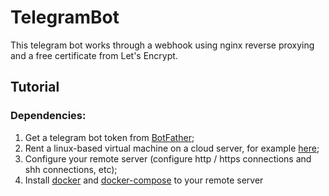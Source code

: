 # TelegramBot

This telegram bot works through a webhook using nginx reverse proxying and a free certificate from Let's Encrypt.

## Tutorial
### Dependencies:
1. Get a telegram bot token from [BotFather](https://core.telegram.org/bots#3-how-do-i-create-a-bot);
2. Rent a linux-based virtual machine on a cloud server, for example [here](https://azure.microsoft.com/en-us);
3. Сonfigure your remote server (configure http / https connections and shh connections, etc);
4. Install [docker](https://docs.docker.com/engine/install) and [docker-compose](https://docs.docker.com/compose/install) to your remote server
